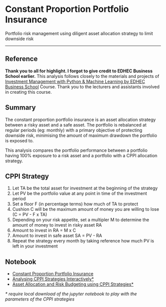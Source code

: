 # Constant Proportion Portfolio Insurance
Portfolio risk management using diligent asset allocation strategy to limit downside risk   

---
## Reference
**Thank you to all for highlight.  I forgot to give credit to EDHEC Business School earlier.**
This analysis follows closely to the materials and projects of [Investment Management with Python & Machine Learning by EDHEC Business School](https://online.edhec.edu/en/online-programmes/data-science-and-machine-learning-for-asset-management/) Course.  Thank you to the lecturers and assistants involved in creating this course.

## Summary
The constant proportion portfolio insurance is an asset allocation strategy between a risky asset and a safe asset.  The portfolio is rebalanced at regular periods (eg: monthly) with a primary objective of protecting downside risk, minimising the amount of maximum drawdown the portfolio is exposed to.

This analysis compares the portfolio performance between a portfolio having 100% exposure to a risk asset and a portfolio with a CPPI allocation strategy.

## CPPI Strategy
1. Let TA be the total asset for investment at the beginning of the strategy
2. Let PV be the portfolio value at any point in time of the investment period
3. Set a floor F (in percentage terms) how much of TA to protect
4. Cushion C will be the maximum amount of money you are willing to lose (C = PV - F x TA)
5. Depending on your risk appetite, set a multipler M to determine the amount of money to invest in risky asset RA
6. Amount to invest in RA = M x C
7. Amount to invest in safe asset SA = PV - RA
8. Repeat the strategy every month by taking reference how much PV is left in your investment

## Notebook
- [Constant Proportion Portfolio Insurance](https://github.com/edgetrader/constant-proportion-portfolio-insurance/blob/master/notebook/cppi.ipynb)
- [Analysing CPPI Strategies Interactively*](https://github.com/edgetrader/constant-proportion-portfolio-insurance/blob/master/notebook/interactive-cppi.ipynb)
- [Asset Allocation and Risk Budgeting using CPPI Strategies*](https://github.com/edgetrader/constant-proportion-portfolio-insurance/blob/master/notebook/risk-budgeting-cppi.ipynb)

*\* require local download of the jupyter notebook to play with the parameters of the CPPI strategies*
